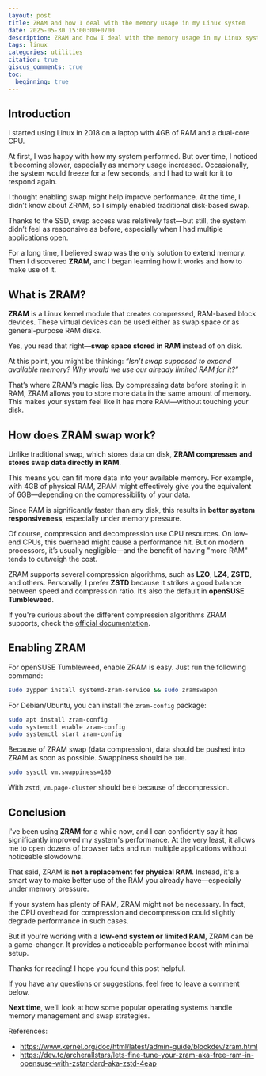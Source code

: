 ```yaml
---
layout: post
title: ZRAM and how I deal with the memory usage in my Linux system
date: 2025-05-30 15:00:00+0700
description: ZRAM and how I deal with the memory usage in my Linux system.
tags: linux
categories: utilities
citation: true
giscus_comments: true
toc:
  beginning: true
---
```


## Introduction

I started using Linux in 2018 on a laptop with 4GB of RAM and a dual-core CPU.

At first, I was happy with how my system performed. But over time, I noticed it becoming slower, especially as memory usage increased. Occasionally, the system would freeze for a few seconds, and I had to wait for it to respond again.

I thought enabling swap might help improve performance. At the time, I didn’t know about ZRAM, so I simply enabled traditional disk-based swap.

Thanks to the SSD, swap access was relatively fast—but still, the system didn’t feel as responsive as before, especially when I had multiple applications open.

For a long time, I believed swap was the only solution to extend memory. Then I discovered **ZRAM**, and I began learning how it works and how to make use of it.

## What is ZRAM?

**ZRAM** is a Linux kernel module that creates compressed, RAM-based block devices. These virtual devices can be used either as swap space or as general-purpose RAM disks.

Yes, you read that right—**swap space stored in RAM** instead of on disk.

At this point, you might be thinking: _“Isn’t swap supposed to expand available memory? Why would we use our already limited RAM for it?”_

That’s where ZRAM’s magic lies. By compressing data before storing it in RAM, ZRAM allows you to store more data in the same amount of memory. This makes your system feel like it has more RAM—without touching your disk.

## How does ZRAM swap work?

Unlike traditional swap, which stores data on disk, **ZRAM compresses and stores swap data directly in RAM**.

This means you can fit more data into your available memory. For example, with 4GB of physical RAM, ZRAM might effectively give you the equivalent of 6GB—depending on the compressibility of your data.

Since RAM is significantly faster than any disk, this results in **better system responsiveness**, especially under memory pressure.

Of course, compression and decompression use CPU resources. On low-end CPUs, this overhead might cause a performance hit. But on modern processors, it’s usually negligible—and the benefit of having "more RAM" tends to outweigh the cost.

ZRAM supports several compression algorithms, such as **LZO**, **LZ4**, **ZSTD**, and others. Personally, I prefer **ZSTD** because it strikes a good balance between speed and compression ratio. It’s also the default in **openSUSE Tumbleweed**.

If you're curious about the different compression algorithms ZRAM supports, check the [official documentation](https://www.kernel.org/doc/html/latest/admin-guide/mm/zram.html#compression-algorithms).

## Enabling ZRAM

For openSUSE Tumbleweed, enable ZRAM is easy. Just run the following command:

```sh
sudo zypper install systemd-zram-service && sudo zramswapon
```

For Debian/Ubuntu, you can install the `zram-config` package:

```sh
sudo apt install zram-config
sudo systemctl enable zram-config
sudo systemctl start zram-config
```

Because of ZRAM swap (data compression), data should be pushed into ZRAM as soon as possible. Swappiness should be `180`.

```bash
sudo sysctl vm.swappiness=180
```

With `zstd`, `vm.page-cluster` should be `0` because of decompression.

## Conclusion

I've been using **ZRAM** for a while now, and I can confidently say it has significantly improved my system's performance. At the very least, it allows me to open dozens of browser tabs and run multiple applications without noticeable slowdowns.

That said, ZRAM is **not a replacement for physical RAM**. Instead, it's a smart way to make better use of the RAM you already have—especially under memory pressure.

If your system has plenty of RAM, ZRAM might not be necessary. In fact, the CPU overhead for compression and decompression could slightly degrade performance in such cases.

But if you're working with a **low-end system or limited RAM**, ZRAM can be a game-changer. It provides a noticeable performance boost with minimal setup.

Thanks for reading! I hope you found this post helpful.

If you have any questions or suggestions, feel free to leave a comment below.

**Next time**, we'll look at how some popular operating systems handle memory management and swap strategies.

References:

- https://www.kernel.org/doc/html/latest/admin-guide/blockdev/zram.html
- https://dev.to/archerallstars/lets-fine-tune-your-zram-aka-free-ram-in-opensuse-with-zstandard-aka-zstd-4eap
